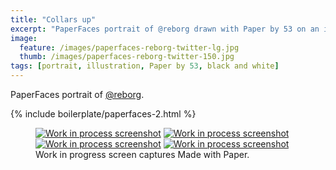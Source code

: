 ```yaml
---
title: "Collars up"
excerpt: "PaperFaces portrait of @reborg drawn with Paper by 53 on an iPad."
image: 
  feature: /images/paperfaces-reborg-twitter-lg.jpg
  thumb: /images/paperfaces-reborg-twitter-150.jpg
tags: [portrait, illustration, Paper by 53, black and white]
---
```


PaperFaces portrait of [@reborg](http://twitter.com/reborg).

{% include boilerplate/paperfaces-2.html %}

<figure class="third">
	<a href="{{ site.url }}/images/paperfaces-reborg-process-1-lg.jpg"><img src="{{ site.url }}/images/paperfaces-reborg-process-1-600.jpg" alt="Work in process screenshot"></a>
	<a href="{{ site.url }}/images/paperfaces-reborg-process-2-lg.jpg"><img src="{{ site.url }}/images/paperfaces-reborg-process-2-600.jpg" alt="Work in process screenshot"></a>
	<a href="{{ site.url }}/images/paperfaces-reborg-process-3-lg.jpg"><img src="{{ site.url }}/images/paperfaces-reborg-process-3-600.jpg" alt="Work in process screenshot"></a>
	<a href="{{ site.url }}/images/paperfaces-reborg-process-4-lg.jpg"><img src="{{ site.url }}/images/paperfaces-reborg-process-4-600.jpg" alt="Work in process screenshot"></a>
	<figcaption>Work in progress screen captures Made with Paper.</figcaption>
</figure>